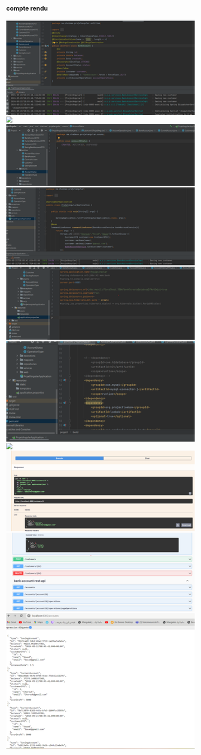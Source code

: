 <h3>compte rendu<h3>
<img src="captures/1.PNG">
<img src="captures/2.PNG">
<img src="captures/3.PNG">
<img src="captures/4.PNG">
<img src="captures/5.PNG">
<img src="captures/6.PNG">
<img src="captures/7 (3).PNG">
<img src="captures/8.PNG">
<img src="captures/9.PNG">
<img src="captures/10.PNG">
